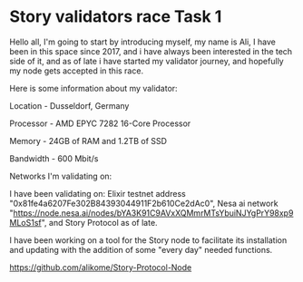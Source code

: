 # Story validators race Task 1

Hello all, I'm going to start by introducing myself, my name is Ali, I have been in this space since 2017, and i have always been interested in the tech side of it, and as of late i have started my validator journey, and hopefully my node gets accepted in this race.

Here is some information about my validator:

Location - Dusseldorf, Germany

Processor - AMD EPYC 7282 16-Core Processor

Memory - 24GB of RAM and 1.2TB of SSD

Bandwidth - 600 Mbit/s

Networks I'm validating on:

I have been validating on: 
Elixir testnet address "0x81fe4a6207Fe302B84393044911F2b610Ce2dAc0",
Nesa ai network "https://node.nesa.ai/nodes/bYA3K91C9AVxXQMmrMTsYbuiNJYgPrY98xp9MLoS1sf",
and Story Protocol as of late.

I have been working on a tool for the Story node to facilitate its installation and updating with the addition of some "every day" needed functions.

https://github.com/alikome/Story-Protocol-Node